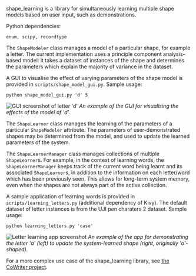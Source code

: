 shape_learning is a library for simultaneously learning multiple shape models based on user input, such as demonstrations.

Python dependencies:
```
enum, scipy, recordtype
```

The `ShapeModeler` class manages a model of a particular shape, for example a letter. The current implementation uses a principle component analysis-based model: it takes a dataset of instances of the shape and determines the parameters which explain the majority of variance in the dataset. 

A GUI to visualise the effect of varying parameters of the shape model is provided in `scripts/shape_model_gui.py`.  Sample usage:
```
python shape_model_gui.py 'd' 5
```
![GUI screenshot of letter 'd'](https://github.com/dhood/shape_learning/raw/master/doc/gui_d_params1.png)
*An example of the GUI for visualising the effects of the model of 'd'.*

The `ShapeLearner` class manages the learning of the parameters of a particular `ShapeModeler` attribute. The parameters of user-demonstrated shapes may be determined from the model, and used to update the learned parameters of the system.

The `ShapeLearnerManager` class manages collections of multiple `ShapeLearner`s. For example, in the context of learning words, the `ShapeLearnerManager` keeps track of the current word being learnt and its associated `ShapeLearner`s, in addition to the information on each letter/word which has been previously seen. This allows for long-term system memory, even when the shapes are not always part of the active collection.

A sample application of learning words is provided in `scripts/learning_letters.py` (additional dependency of Kivy). The default dataset of letter instances is from the UJI pen charaters 2 dataset. Sample usage:
```
python learning_letters.py 'case'
```
![Letter learning app screenshot](https://github.com/dhood/shape_learning/raw/master/doc/learning_a_demo.png)
*An example of the app for demonstrating the letter 'a' (left) to update the system-learned shape (right, originally 'o'-shaped).*

For a more complex use case of the shape_learning library, see [the CoWriter project](https://github.com/chili-epfl/cowriter_letter_learning).
